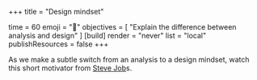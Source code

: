 +++
title = "Design mindset"

time = 60
emoji = "🤖"
objectives = [
    "Explain the difference between analysis and design"
]
[build]
  render = "never"
  list = "local"
  publishResources = false
+++

As we make a subtle switch from an analysis to a design mindset, watch this short motivator from [Steve Job](https://youtu.be/y1Yow6rd-lw?si=7hZY462MTHIe6iy1)s.



  
